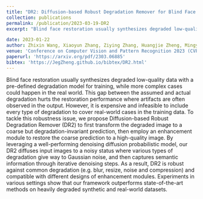 ```yaml
---
title: "DR2: Diffusion-based Robust Degradation Remover for Blind Face Restoration"
collection: publications
permalink: /publication/2023-03-19-DR2
excerpt: "Blind face restoration usually synthesizes degraded low-quality data with a pre-defined degradation model for training, while more complex cases could happen in the real world. This gap between the assumed and actual degradation hurts the restoration performance where artifacts are often observed in the output. However, it is expensive and infeasible to include every type of degradation to cover real-world cases in the training data. To tackle this robustness issue, we propose Diffusion-based Robust Degradation Remover (DR2) to first transform the degraded image to a coarse but degradation-invariant prediction, then employ an enhancement module to restore the coarse prediction to a high-quality image. By leveraging a well-performing denoising diffusion probabilistic model, our DR2 diffuses input images to a noisy status where various types of degradation give way to Gaussian noise, and then captures semantic information through iterative denoising steps. As a result, DR2 is robust against common degradation (e.g. blur, resize, noise and compression) and compatible with different designs of enhancement modules. Experiments in various settings show that our framework outperforms state-of-the-art methods on heavily degraded synthetic and real-world datasets."

date: 2023-01-22
author: Zhixin Wang, Xiaoyun Zhang, Ziying Zhang, Huangjie Zheng, Mingyuan Zhou, Ya Zhang, Yanfeng Wang
venue: 'Conference on Computer Vision and Pattern Recognition 2023 (CVPR 2023)'
paperurl: 'https://arxiv.org/pdf/2303.06885'
bibtex: 'https://JegZheng.github.io/bibtex/DR2.html'
---
```

Blind face restoration usually synthesizes degraded low-quality data with a pre-defined degradation model for training, while more complex cases could happen in the real world. This gap between the assumed and actual degradation hurts the restoration performance where artifacts are often observed in the output. However, it is expensive and infeasible to include every type of degradation to cover real-world cases in the training data. To tackle this robustness issue, we propose Diffusion-based Robust Degradation Remover (DR2) to first transform the degraded image to a coarse but degradation-invariant prediction, then employ an enhancement module to restore the coarse prediction to a high-quality image. By leveraging a well-performing denoising diffusion probabilistic model, our DR2 diffuses input images to a noisy status where various types of degradation give way to Gaussian noise, and then captures semantic information through iterative denoising steps. As a result, DR2 is robust against common degradation (e.g. blur, resize, noise and compression) and compatible with different designs of enhancement modules. Experiments in various settings show that our framework outperforms state-of-the-art methods on heavily degraded synthetic and real-world datasets.